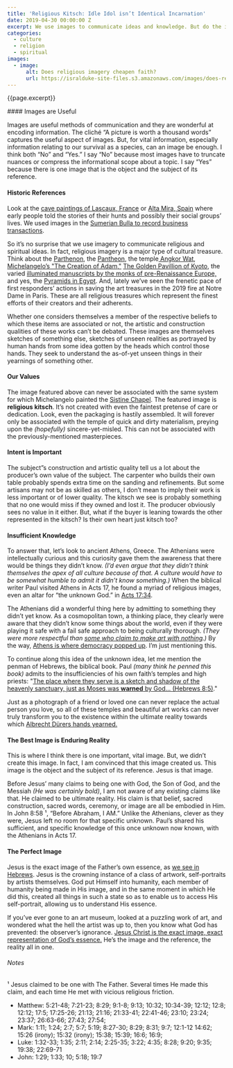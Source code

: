 ```yaml
---
title: 'Religious Kitsch: Idle Idol isn’t Identical Incarnation'
date: 2019-04-30 00:00:00 Z
excerpt: We use images to communicate ideas and knowledge. But do the images we use affect how the message is perceived?
categories:
  - culture
  - religion
  - spiritual
images:
  - image:
      alt: Does religious imagery cheapen faith?
      url: https://isralduke-site-files.s3.amazonaws.com/images/does-religious-imagery-cheapen-faith-2.jpg
---
```

<p class="lead">{{page.excerpt}}</p>
#### Images are Useful

Images are useful methods of communication and they are wonderful at encoding information. The cliché “A picture is worth a thousand words” captures the useful aspect of images. But, for vital information, especially information relating to our survival as a species, can an image be enough. I think both “No” and “Yes.” I say “No” because most images have to truncate nuances or compress the informational scope about a topic. I say “Yes” because there is one image that is the object and the subject of its reference.

#### Historic References

Look at the <a href="http://www.huffingtonpost.com/2010/09/12/inside-lascaux-the-versai_n_712645.html" target="_blank">cave paintings of Lascaux, France</a> or <a href="http://en.wikipedia.org/wiki/Cave_painting" target="_blank">Alta Mira, Spain</a> where early people told the stories of their hunts and possibly their social groups’ lives. We used images in the <a href="https://en.wikipedia.org/wiki/Bulla_(seal)" title="Wikipedia article about Sumerian Bulla." target="_blank">Sumerian Bulla to record business transactions</a>. 

So it’s no surprise that we use imagery to communicate religious and spiritual ideas. In fact, religious imagery is a major type of cultural treasure. Think about the <a href="http://www.ancient-greece.org/architecture/parthenon.html" target="_blank">Parthenon</a>, the <a href="http://www.italyguides.it/us/roma/pantheon.htm" target="_blank">Pantheon</a>, the temple<a href="http://en.wikipedia.org/wiki/File:Angkor_Wat.jpg" target="_blank"> Angkor Wat</a>, <a href="http://www.google.com/images?q=Michelangelo's+The+Creation+of+Adam+site:.edu&hl=en&lr=&safe=active&prmd=ivns&source=lnms&tbs=isch:1&ei=8_IgTYSJIcLflge--YnSCw&sa=X&oi=mode_link&ct=mode&ved=0CAsQ_AU&biw=1046&bih=1234" target="_blank">Michelangelo’s "The Creation of Adam,"</a>  <a href="http://www.google.com/images?q=golden+pavilion+temple&oe=utf-8&um=1&ie=UTF-8&source=og&sa=N&hl=en&tab=wi&biw=1046&bih=1234" target="_blank">The Golden Pavillion of Kyoto</a>, the varied <a href="http://www.google.com/images?q=illuminated+manuscript&oe=utf-8&um=1&ie=UTF-8&source=og&sa=N&hl=en&tab=wi&biw=1046&bih=1234" target="_blank">illuminated manuscripts by the monks of pre-Renaissance Europe,</a> and yes, the <a href="http://www.google.com/images?q=pyramids+of+giza&oe=utf-8&um=1&ie=UTF-8&source=og&sa=N&hl=en&tab=wi&biw=1046&bih=1234" target="_blank">Pyramids in Egypt</a>. And, lately we’ve seen the frenetic pace of first responders’ actions in saving the art treasures in the 2019 fire at Notre Dame in Paris. These are all religious treasures which represent the finest efforts of their creators and their adherents. 

Whether one considers themselves a member of the respective beliefs to which these items are associated or not, the artistic and construction qualities of these works can’t be debated. These images are themselves sketches of something else, sketches of unseen realities as portrayed by human hands from some idea gotten by the heads which control those hands. They seek to understand the as-of-yet unseen things in their yearnings of something other.

#### Our Values

The image featured above can never be associated with the same system for which Michelangelo painted the <a href="http://www.google.com/images?q=sistine+chapel&hl=en&safe=active&prmd=ivnsb&source=lnms&tbs=isch:1&ei=GvggTdeEC8Oblgfl0M3HCw&sa=X&oi=mode_link&ct=mode&ved=0CA4Q_AU&biw=1046&bih=1234" target="_blank">Sistine Chapel</a>. The featured image is **religious kitsch**. It’s not created with even the faintest pretense of care or dedication. Look, even the packaging is hastily assembled. It will forever only be associated with the temple of quick and dirty materialism, preying upon the _(hopefully)_ sincere-yet-misled. This can not be associated with the previously-mentioned masterpieces.

#### Intent is Important

The subject”s construction and artistic quality tell us a lot about the producer’s own value of the subject. The carpenter who builds their own table probably spends extra time on the sanding and refinements. But some artisans may not be as skilled as others, I don’t mean to imply their work is less important or of lower quality. The kitsch we see is probably something that no one would miss if they owned and lost it. The producer obviously sees no value in it either. But, what if the buyer is leaning towards the other represented in the kitsch? Is their own heart just kitsch too?

#### Insufficient Knowledge

To answer that, let’s look to ancient Athens, Greece. The Athenians were intellectually curious and this curiosity gave them the awareness that there would be things they didn’t know. _(I’d even argue that they didn’t think themselves the apex of all culture because of that. A culture would have to be somewhat humble to admit it didn’t know something.)_ When the biblical writer Paul visited Athens in Acts 17, he found a myriad of religious images, even an altar for “the unknown God.” in <a href="https://netbible.org/bible/Acts+17" target="_blank">Acts 17:34</a>. 

The Athenians did a wonderful thing here by admitting to something they didn’t yet know. As a cosmopolitan town, a thinking place, they clearly were aware that they didn’t know some things about the world, even if they were playing it safe with a fail safe approach to being culturally thorough. _(They were more respectful than <a href="https://www.independent.co.uk/news/uk/this-britain/the-ultimate-modern-art-installation-an-empty-gallery-5384702.html" targte="_blank">some who claim to make art with nothing</a>.)_ By the way, <a href="https://www.ancient.eu/Athenian_Democracy/" title="Athens is the birthplace of democracy" target="_blank">Athens is where democracy popped up</a>. I’m just mentioning this.

To continue along this idea of the unknown idea, let me mention the penman of Hebrews, the biblical book. Paul _(many think he penned this book)_ admits to the insufficiencies of his own faith’s temples and high priests: "<a href="http://net.bible.org/bible.php?book=Heb&chapter=8#n1" target="_blank">The place where they serve is a sketch and shadow of the heavenly sanctuary, just as Moses was <strong>warned</strong> by God... (Hebrews 8:5)</a>." 

Just as a photograph of a friend or loved one can never replace the actual person you love, so all of these temples and beautiful art works can never truly transform you to the existence within the ultimate reality towards which  <a href="http://en.wikipedia.org/wiki/File:Duerer-Prayer.jpg" target="_blank" title="Albrecht Durer, Praying Hands.">Albrecht Dürers hands yearned.</a> 

#### The Best Image is Enduring Reality

This is where I think there is one important, vital image. But, we didn’t create this image. In fact, I am convinced that this image created us. This image is the object and the subject of its reference. Jesus is that image.

Before Jesus’ many claims to being one with God, the Son of God, and the Messiah _(He was certainly bold)_, I am not aware of any existing claims like that. He claimed to be ultimate reality. His claim is that belief, sacred construction, sacred words, ceremony, or image are all be embodied in Him. In John 8:58 &sup1;, “Before Abraham, I AM.” Unlike the Athenians, clever as they were, Jesus left no room for that specific unknown. Paul’s shared his sufficient, and specific knowledge of this once unknown now known, with the Athenians in Acts 17. 

#### The Perfect Image

Jesus is the exact image of the Father’s own essence, as <a href="http://net.bible.org/bible.php?book=Heb&chapter=1#n5" target="_blank" title="Bible verse for Jesus Christ being the Image of God.">we see in Hebrews</a>. Jesus is the crowning instance of a class of artwork, self-portraits by artists themselves. God put Himself into humanity, each member of humanity being made in His image, and in the same moment in which He did this, created all things in such a state so as to enable us to access His self-portrait, allowing us to understand His essence. 

If you’ve ever gone to an art museum, looked at a puzzling work of art, and wondered what the hell the artist was up to, then you know what God has prevented: the observer’s ignorance. <a href="http://net.bible.org/bible.php?book=Heb&chapter=1#n5" target="_blank" title="Bible verse for Jesus Christ being the Image of God.">Jesus Christ is the exact image, exact representation of God’s essence.</a> He’s the image and the reference, the reality all in one.

###### Notes

&sup1; Jesus claimed to be one with The Father. Several times He made this claim, and each time He met with vicious religious friction.

- Matthew: 5:21-48; 7:21-23; 8:29; 9:1-8; 9:13; 10:32; 10:34-39; 12:12; 12:8; 12:12; 17:5; 17:25-26; 21:13; 21:16; 21:33-41; 22:41-46; 23:10; 23:24; 23:37; 26:63-66;  27:43; 27:54; 
- Mark: 1:11; 1:24; 2:7; 5:7; 5:19; 8:27-30; 8:29; 8:31; 9:7; 12:1-12 14:62; 15:26 (irony); 15:32 (irony); 15:38; 15:39; 16:6; 16:9; 
- Luke: 1:32-33; 1:35; 2:11; 2:14; 2:25-35; 3:22; 4:35; 8:28; 9:20; 9:35; 19:38; 22:69-71
- John: 1:29; 1:33; 10; 5:18; 19:7
